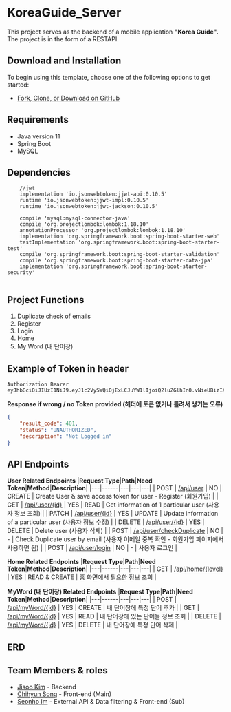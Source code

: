 # KoreaGuide_Server
This project serves as the backend of a mobile application __"Korea Guide".__   
The project is in the form of a RESTAPI.
## Download and Installation
To begin using this template, choose one of the following options to get started:
* [Fork, Clone, or Download on GitHub](https://github.com/KoreaGuide/KoreaGuide_Server)

## Requirements
- Java version 11
- Spring Boot 
- MySQL 

## Dependencies 
```
    //jwt
    implementation 'io.jsonwebtoken:jjwt-api:0.10.5'
    runtime 'io.jsonwebtoken:jjwt-impl:0.10.5'
    runtime 'io.jsonwebtoken:jjwt-jackson:0.10.5'

    compile 'mysql:mysql-connector-java'
    compile 'org.projectlombok:lombok:1.18.10'
    annotationProcessor 'org.projectlombok:lombok:1.18.10'
    implementation 'org.springframework.boot:spring-boot-starter-web'
    testImplementation 'org.springframework.boot:spring-boot-starter-test'
    compile 'org.springframework.boot:spring-boot-starter-validation'
    compile 'org.springframework.boot:spring-boot-starter-data-jpa'
    implementation 'org.springframework.boot:spring-boot-starter-security'
    
```
## Project Functions 
1. Duplicate check of emails 
2. Register
3. Login
4. Home 
5. My Word (내 단어장)

## Example of Token in header 
```
Authorization Bearer eyJhbGciOiJIUzI1NiJ9.eyJ1c2VySWQiOjExLCJuYW1lIjoiQ2luZGlhIn0.vNieUBizIAzhwpAv_J2m9GSMMUO96LTaWPLxYYOG_W8
```
__Response if wrong / no Token provided (헤더에 토큰 없거나 틀려서 생기는 오류)__
```json
{
    "result_code": 401,
    "status": "UNAUTHORIZED",
    "description": "Not Logged in"
}
```
   
## API Endpoints
__User Related Endpoints__
|**Request Type**|**Path**|**Need Token**|**Method**|**Description**|
|---|------|---|---|---|
| POST | [/api/user](https://github.com/KoreaGuide/KoreaGuide_Server/blob/main/API-GUIDE/USER.md) | NO | CREATE | Create User & save access token for user - Register (회원가입) |
| GET | [/api/user/{id}](https://github.com/KoreaGuide/KoreaGuide_Server/blob/main/API-GUIDE/USER.md) | YES | READ | Get information of 1 particular user (사용자 정보 조회) |
| PATCH | [/api/user/{id}](https://github.com/KoreaGuide/KoreaGuide_Server/blob/main/API-GUIDE/USER.md) | YES | UPDATE | Update information of a particular user (사용자 정보 수정) |
| DELETE | [/api/user/{id}](https://github.com/KoreaGuide/KoreaGuide_Server/blob/main/API-GUIDE/USER.md) | YES | DELETE | Delete user (사용자 삭제) |
| POST | [/api/user/checkDuplicate](https://github.com/KoreaGuide/KoreaGuide_Server/blob/main/API-GUIDE/USER.md) | NO | - | Check Duplicate user by email (사용자 이메일 중복 확인 - 회원가입 페이지에서 사용하면 됨) |
| POST | [/api/user/login](https://github.com/KoreaGuide/KoreaGuide_Server/blob/main/API-GUIDE/USER.md) | NO | - | 사용자 로그인 |
      
   
__Home Related Endpoints__
|**Request Type**|**Path**|**Need Token**|**Method**|**Description**|
|---|------|---|---|---|
| GET | [/api/home/{level}](https://github.com/KoreaGuide/KoreaGuide_Server/blob/main/API-GUIDE/HOME.md) | YES | READ & CREATE | 홈 화면에서 필요한 정보 조회 |
   
   
__MyWord (내 단어장) Related Endpoints__
|**Request Type**|**Path**|**Need Token**|**Method**|**Description**|
|---|------|---|---|---|
| POST | [/api/myWord/{id}](https://github.com/KoreaGuide/KoreaGuide_Server/blob/main/API-GUIDE/MYWORD.md) | YES | CREATE | 내 단어장에 특정 단어 추가 |
| GET | [/api/myWord/{id}](https://github.com/KoreaGuide/KoreaGuide_Server/blob/main/API-GUIDE/MYWORD.md) | YES | READ | 내 단어장에 있는 단어들 정보 조회 |
| DELETE | [/api/myWord/{id}](https://github.com/KoreaGuide/KoreaGuide_Server/blob/main/API-GUIDE/MYWORD.md) | YES | DELETE | 내 단어장에 특정 단어 삭제 |
   
## ERD
   
## Team Members & roles
* [Jisoo Kim](https://github.com/cindia3704) - Backend 
* [Chihyun Song](https://github.com/alzee03) - Front-end (Main)
* [Seonho Im](https://github.com/imseonho) - External API & Data filtering & Front-end (Sub)
